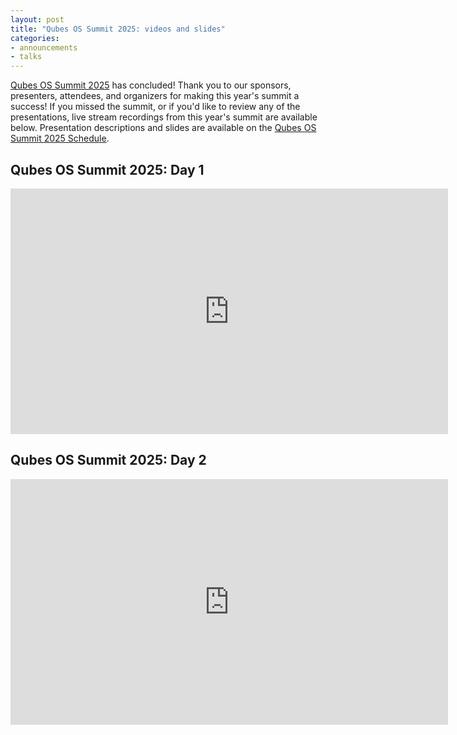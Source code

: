 ```yaml
---
layout: post
title: "Qubes OS Summit 2025: videos and slides"
categories:
- announcements
- talks
---
```


[Qubes OS Summit 2025](https://events.dasharo.com/event/2/qubes-os-summit-2025) has concluded! Thank you to our sponsors, presenters, attendees, and organizers for making this year's summit a success! If you missed the summit, or if you'd like to review any of the presentations, live stream recordings from this year's summit are available below. Presentation descriptions and slides are available on the [Qubes OS Summit 2025 Schedule](https://cfp.3mdeb.com/qubes-os-summit-2025/schedule/).

## Qubes OS Summit 2025: Day 1

<iframe width="700" height="393" src="https://www.youtube-nocookie.com/embed/videoseries?si=wEGxAC7GRdk4AfTA&amp;list=PLuISieMwVBpJI7QKSiC6ZiHSpkFQHf64F" title="YouTube video player" frameborder="0" allow="accelerometer; autoplay; clipboard-write; encrypted-media; gyroscope; picture-in-picture; web-share" referrerpolicy="strict-origin-when-cross-origin" allowfullscreen></iframe>

## Qubes OS Summit 2025: Day 2

<iframe width="700" height="393" src="https://www.youtube-nocookie.com/embed/videoseries?si=1KBJH0g6Ng1hjj4Q&amp;list=PLuISieMwVBpLns-3Lcw2MqLCkQ78r-ZdO" title="YouTube video player" frameborder="0" allow="accelerometer; autoplay; clipboard-write; encrypted-media; gyroscope; picture-in-picture; web-share" referrerpolicy="strict-origin-when-cross-origin" allowfullscreen></iframe>


